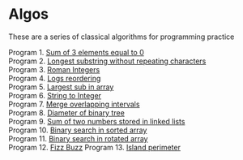 # Algos
These are a series of classical algorithms for programming practice

Program 1. [Sum of 3 elements equal to 0](./p1_sum_of_3.py)</br>
Program 2. [Longest substring without repeating characters](p2_longest_substring.py) </br>
Program 3. [Roman Integers](./p3_roman_integer.py) </br>
Program 4. [Logs reordering](./p4_logs_reorders.py) </br>
Program 5. [Largest sub in array](./p5_maximum_sum_subarray.py) </br>
Program 6. [String to Integer](./p6_string_to_integer.py) </br>
Program 7. [Merge overlapping intervals](./p7_merge_intervals.py) </br>
Program 8. [Diameter of binary tree](./p8_diameter_tree.py) </br>
Program 9. [Sum of two numbers stored in linked lists](./p9_add_two_numbers.py)</br>
Program 10. [Binary search in sorted array](./p10_binary_search.py)</br>
Program 11. [Binary search in rotated array](./p11_search_sorted_array.py)</br>
Program 12. [Fizz Buzz](./p12_fizz_buzz.py)
Program 13. [Island perimeter](./p13_island_perimeter.py)
